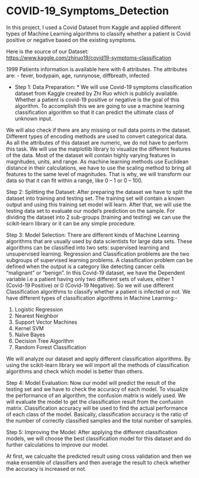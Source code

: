 # COVID-19_Symptoms_Detection
In this project, I used a Covid Dataset from Kaggle and applied different types of Machine Learning algorithms to classify whether a patient is Covid positive or negative based on the existing symptoms.

Here is the source of our Dataset: https://www.kaggle.com/zhiruo19/covid19-symptoms-classification

1999 Patients information is available here with 6 attributes. The attributes are: - fever, bodypain, age, runnynose, diffbreath, infected

* Step 1: Data Preparation: * We will use Covid-19 symptoms classification dataset from Kaggle created by Zhi Ruo which is publicly available. Whether a patient is covid-19 positive or negative is the goal of this algorithm. To accomplish this we are going to use a machine learning classification algorithm so that it can predict the ultimate class of unknown input.

We will also check if there are any missing or null data points in the dataset. Different types of encoding methods are used to convert categorical data. As all the attributes of this dataset are numeric, we do not have to perform this task. We will use the matplotlib library to visualize the different features of the data. Most of the dataset will contain highly varying features in magnitudes, units, and range. As machine learning methods use Euclidean distance in their calculations, we have to use the scaling method to bring all features to the same level of magnitudes. That is why, we will transform our data so that it can fit within a range, like 0 – 1 or 0 – 100.

Step 2: Splitting the Dataset: After preparing the dataset we have to split the dataset into training and testing set. The training set will contain a known output and using this training set model will learn. After that, we will use the testing data set to evaluate our model’s prediction on the sample. For dividing the dataset into 2 sub-groups (training and testing) we can use the scikit-learn library or it can be any simple procedure.

Step 3: Model Selection: There are different kinds of Machine Learning algorithms that are usually used by data scientists for large data sets. These algorithms can be classified into two sets: supervised learning and unsupervised learning. Regression and Classification problems are the two subgroups of supervised learning problems. A classification problem can be defined when the output is a category like detecting cancer cells “malignant” or “benign”. In this Covid-19 dataset, we have the Dependent variable i.e a patient having only two different sets of values, either 1 (Covid-19 Positive) or 0 (Covid-19 Negative). So we will use different Classification algorithms to classify whether a patient is infected or not. We have different types of classification algorithms in Machine Learning:-

1. Logistic Regression
2. Nearest Neighbor
3. Support Vector Machines
4. Kernel SVM
5. Naïve Bayes
6. Decision Tree Algorithm
7. Random Forest Classification

We will analyze our dataset and apply different classification algorithms. By using the scikit-learn library we will import all the methods of classification algorithms and check which model is better than others.

Step 4: Model Evaluation: Now our model will predict the result of the testing set and we have to check the accuracy of each model. To visualize the performance of an algorithm, the confusion matrix is widely used. We will evaluate the model to get the classification result from the confusion matrix. Classification accuracy will be used to find the actual performance of each class of the model. Basically, classification accuracy is the ratio of the number of correctly classified samples and the total number of samples.

Step 5: Improving the Model: After applying the different classification models, we will choose the best classification model for this dataset and do further calculations to improve our model.

At first, we calcualte the predicted result using cross validation and then we make ensemble of classifiers and then average the result to check whether the accuracy is increased or not.
